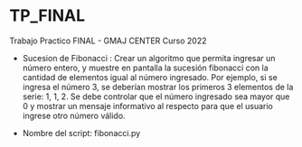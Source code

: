 # TP_FINAL
Trabajo Practico FINAL - GMAJ CENTER Curso 2022

- Sucesion de Fibonacci : 
Crear un algoritmo que permita ingresar un número entero, y muestre en pantalla la sucesión
fibonacci con la cantidad de elementos igual al número ingresado. Por ejemplo, si se ingresa 
el número 3, se deberían mostrar los primeros 3 elementos de la serie: 1, 1, 2. Se debe 
controlar que el número ingresado sea mayor que 0 y mostrar un mensaje informativo al respecto
para que el usuario ingrese otro número válido.

- Nombre del script: fibonacci.py
